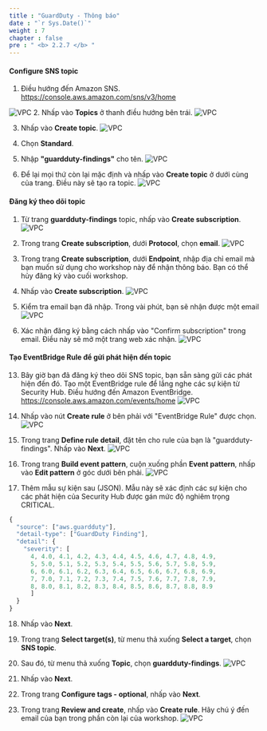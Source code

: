 ```yaml
---
title : "GuardDuty - Thông báo"
date : "`r Sys.Date()`"
weight : 7
chapter : false
pre : " <b> 2.2.7 </b> "
---
```


#### Configure SNS topic

1. Điều hướng đến Amazon SNS. https://console.aws.amazon.com/sns/v3/home 

![VPC](/images/2/2.1-AWS-Security-Hub/2.1.5-Security-Hub-Notifications/s1.png)
2. Nhấp vào **Topics** ở thanh điều hướng bên trái.
![VPC](/images/2/2.1-AWS-Security-Hub/2.1.5-Security-Hub-Notifications/s2.png)

3. Nhấp vào **Create topic**.
![VPC](/images/2/2.1-AWS-Security-Hub/2.1.5-Security-Hub-Notifications/s3.png)

1. Chọn **Standard**.


5. Nhập **"guardduty-findings"** cho tên.
![VPC](/images/2/2.2-Amazon-GuardDuty/2.2.7-GuardDuty-Notifications/s5.png)

6. Để lại mọi thứ còn lại mặc định và nhấp vào **Create topic** ở dưới cùng của trang. Điều này sẽ tạo ra topic.
![VPC](/images/2/2.2-Amazon-GuardDuty/2.2.7-GuardDuty-Notifications/s6.png)
#### Đăng ký theo dõi topic

1. Từ trang **guardduty-findings** topic, nhấp vào **Create subscription**.
![VPC](/images/2/2.2-Amazon-GuardDuty/2.2.7-GuardDuty-Notifications/s7.png)

1. Trong trang **Create subscription**, dưới **Protocol**, chọn **email**.
![VPC](/images/2/2.2-Amazon-GuardDuty/2.2.7-GuardDuty-Notifications/s8.png)

1. Trong trang **Create subscription**, dưới **Endpoint**, nhập địa chỉ email mà bạn muốn sử dụng cho workshop này để nhận thông báo. Bạn có thể hủy đăng ký vào cuối workshop.


10. Nhấp vào **Create subscription**. 
![VPC](/images/2/2.2-Amazon-GuardDuty/2.2.7-GuardDuty-Notifications/s10a.png)

11. Kiểm tra email bạn đã nhập. Trong vài phút, bạn sẽ nhận được một email
![VPC](/images/2/2.2-Amazon-GuardDuty/2.2.7-GuardDuty-Notifications/s11.png)

12. Xác nhận đăng ký bằng cách nhấp vào "Confirm subscription" trong email. Điều này sẽ mở một trang web xác nhận.
![VPC](/images/2/2.2-Amazon-GuardDuty/2.2.7-GuardDuty-Notifications/s12.png)

#### Tạo EventBridge Rule để gửi phát hiện đến topic

13. Bây giờ bạn đã đăng ký theo dõi SNS topic, bạn sẵn sàng gửi các phát hiện đến đó. Tạo một EventBridge rule để lắng nghe các sự kiện từ Security Hub. Điều hướng đến Amazon EventBridge. https://console.aws.amazon.com/events/home
![VPC](/images/2/2.1-AWS-Security-Hub/2.1.5-Security-Hub-Notifications/s13.png)

14. Nhấp vào nút **Create rule** ở bên phải với "EventBridge Rule" được chọn.
![VPC](/images/2/2.1-AWS-Security-Hub/2.1.5-Security-Hub-Notifications/s14.png)

1.  Trong trang **Define rule detail**, đặt tên cho rule của bạn là "guardduty-findings". Nhấp vào **Next**.
![VPC](/images/2/2.2-Amazon-GuardDuty/2.2.7-GuardDuty-Notifications/s15.png)

1.  Trong trang **Build event pattern**, cuộn xuống phần **Event pattern**, nhấp vào **Edit pattern**  ở góc dưới bên phải.
![VPC](/images/2/2.2-Amazon-GuardDuty/2.2.7-GuardDuty-Notifications/s16.png)

1.  Thêm mẫu sự kiện sau (JSON). Mẫu này sẽ xác định các sự kiện cho các phát hiện của Security Hub được gán mức độ nghiêm trọng CRITICAL.

```js
{
  "source": ["aws.guardduty"],
  "detail-type": ["GuardDuty Finding"],
  "detail": {
    "severity": [
      4, 4.0, 4.1, 4.2, 4.3, 4.4, 4.5, 4.6, 4.7, 4.8, 4.9, 
      5, 5.0, 5.1, 5.2, 5.3, 5.4, 5.5, 5.6, 5.7, 5.8, 5.9, 
      6, 6.0, 6.1, 6.2, 6.3, 6.4, 6.5, 6.6, 6.7, 6.8, 6.9, 
      7, 7.0, 7.1, 7.2, 7.3, 7.4, 7.5, 7.6, 7.7, 7.8, 7.9, 
      8, 8.0, 8.1, 8.2, 8.3, 8.4, 8.5, 8.6, 8.7, 8.8, 8.9
      ]
  }
}
```
18. Nhấp vào **Next**.


19. Trong trang **Select target(s)**, từ menu thả xuống **Select a target**, chọn **SNS topic**.


20. Sau đó, từ menu thả xuống **Topic**, chọn **guardduty-findings**.
![VPC](/images/2/2.2-Amazon-GuardDuty/2.2.7-GuardDuty-Notifications/s20.png)

21.  Nhấp vào **Next**.


22.  Trong trang **Configure tags - optional**, nhấp vào **Next**.


23.  Trong trang **Review and create**, nhấp vào **Create rule**. Hãy chú ý đến email của bạn trong phần còn lại của workshop.
![VPC](/images/2/2.2-Amazon-GuardDuty/2.2.7-GuardDuty-Notifications/s23.png)
